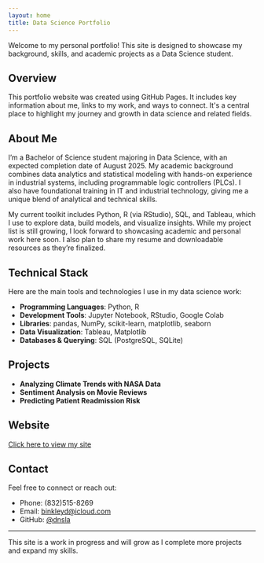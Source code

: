 ```yaml
---
layout: home
title: Data Science Portfolio
---
```

Welcome to my personal portfolio! This site is designed to showcase my background, skills, and academic projects as a Data Science student.

## Overview

This portfolio website was created using GitHub Pages. It includes key information about me, links to my work, and ways to connect. It's a central place to highlight my journey and growth in data science and related fields.

## About Me

I’m a Bachelor of Science student majoring in Data Science, with an expected completion date of August 2025. My academic background combines data analytics and statistical modeling with hands-on experience in industrial systems, including programmable logic controllers (PLCs). I also have foundational training in IT and industrial technology, giving me a unique blend of analytical and technical skills.  

My current toolkit includes Python, R (via RStudio), SQL, and Tableau, which I use to explore data, build models, and visualize insights. While my project list is still growing, I look forward to showcasing academic and personal work here soon. I also plan to share my resume and downloadable resources as they’re finalized.

## Technical Stack

Here are the main tools and technologies I use in my data science work:

- **Programming Languages**: Python, R  
- **Development Tools**: Jupyter Notebook, RStudio, Google Colab  
- **Libraries**: pandas, NumPy, scikit-learn, matplotlib, seaborn  
- **Data Visualization**: Tableau, Matplotlib  
- **Databases & Querying**: SQL (PostgreSQL, SQLite)

## Projects
- **Analyzing Climate Trends with NASA Data**
- **Sentiment Analysis on Movie Reviews**
- **Predicting Patient Readmission Risk**
## Website

[Click here to view my site](https://dnsla.github.io/portfolio)

## Contact

Feel free to connect or reach out:
- Phone: (832)515-8269
- Email: binkleyd@icloud.com  
- GitHub: [@dnsla](https://github.com/dnsla)  
---

This site is a work in progress and will grow as I complete more projects and expand my skills.
